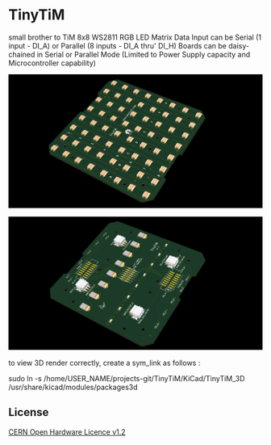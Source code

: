 TinyTiM
=======

small brother to TiM
8x8 WS2811 RGB LED Matrix
Data Input can be Serial (1 input - DI_A) or Parallel (8 inputs - DI_A thru' DI_H)
Boards can be daisy-chained in Serial or Parallel Mode (Limited to Power Supply capacity and Microcontroller capability)

![TinyTiM top](https://github.com/wyolum/TinyTiM/blob/master/KiCad/rev3/TinyTiM_Images/TinyTiM_rev3_04.png)

![TinyTiM bottom](https://github.com/wyolum/TinyTiM/blob/master/KiCad/rev3/TinyTiM_Images/TinyTiM_rev3_03.png)

to view 3D render correctly, create a sym_link as follows :

sudo ln -s /home/USER_NAME/projects-git/TinyTiM/KiCad/TinyTiM_3D /usr/share/kicad/modules/packages3d

License
-------
[CERN Open Hardware Licence v1.2 ]

[CERN Open Hardware Licence v1.2 ]:http://www.ohwr.org/attachments/2388/cern_ohl_v_1_2.txt
